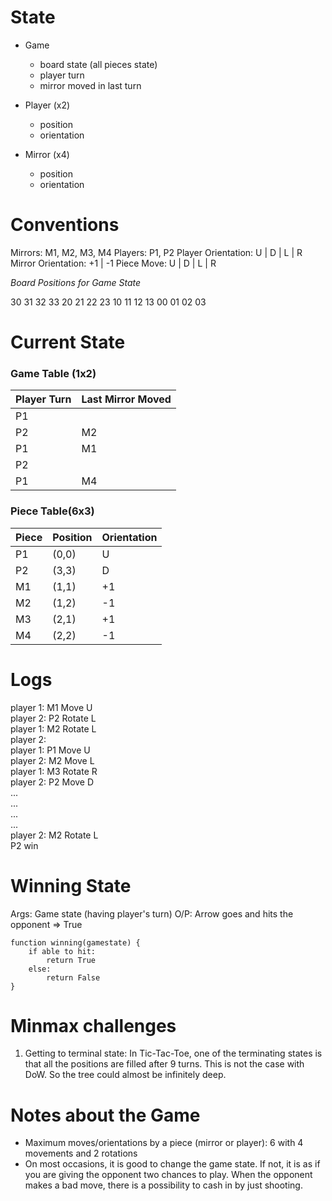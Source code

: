 # State

- Game
	- board state (all pieces state)
	- player turn
	- mirror moved in last turn

- Player (x2)
	- position
	- orientation

- Mirror (x4)
	- position
	- orientation

# Conventions

Mirrors: M1, M2, M3, M4
Players: P1, P2
Player Orientation: U | D | L | R
Mirror Orientation: +1 | -1
Piece Move: U | D | L | R

*Board Positions for Game State*  

30 31 32 33
20 21 22 23
10 11 12 13
00 01 02 03  

# Current State

### Game Table (1x2)

| Player Turn | Last Mirror Moved |
| ----------- | ----------------- |
| P1		  | 				  |
| P2		  | 	M2			  |
| P1		  | 	M1			  |
| P2		  | 				  |
| P1		  | 	M4			  |

### Piece Table(6x3)

| Piece	| 	Position | 	Orientation |
| ----- | ---------- | ------------ |
| P1	|	(0,0)	 |	U			|
| P2	| 	(3,3)	 |	D			|
| M1	| 	(1,1)	 |	+1			|
| M2	| 	(1,2)	 |	-1			|
| M3	| 	(2,1)	 |	+1			|
| M4	| 	(2,2)	 |	-1			|

# Logs

player 1: M1 Move U  
player 2: P2 Rotate L  
player 1: M2 Rotate L  
player 2:   
player 1: P1 Move U   
player 2: M2 Move L  
player 1: M3 Rotate R  
player 2: P2 Move D  
...  
...  
...  
...  
player 2: M2 Rotate L  
P2 win  

# Winning State

Args: Game state (having player's turn)
O/P: Arrow goes and hits the opponent => True

```
function winning(gamestate) {
	if able to hit:
		return True
	else:
		return False
}
```

# Minmax challenges

1. Getting to terminal state: In Tic-Tac-Toe, one of the terminating states is that all the positions are filled after 9 turns. This is not the case with DoW. So the tree could almost be infinitely deep. 

# Notes about the Game

- Maximum moves/orientations by a piece (mirror or player): 6 with 4 movements and 2 rotations
- On most occasions, it is good to change the game state. If not, it is as if you are giving the opponent two chances to play. When the opponent makes a bad move, there is a possibility to cash in by just shooting.


